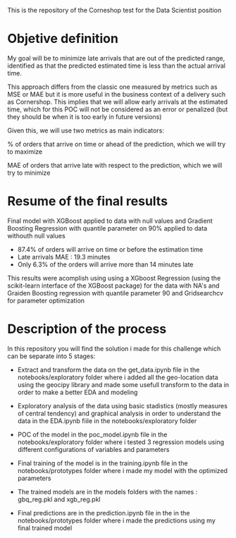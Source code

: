 This is the repository of the Corneshop test for the Data Scientist position

# Objetive definition

My goal will be to minimize late arrivals that are out of the predicted range, identified as that the predicted estimated time is less than the actual arrival time.

This approach differs from the classic one measured by metrics such as MSE or MAE but it is more useful in the business context of a delivery such as Cornershop. This implies that we will allow early arrivals at the estimated time, which for this POC will not be considered as an error or penalized (but they should be when it is too early in future versions)

Given this, we will use two metrics as main indicators:

% of orders that arrive on time or ahead of the prediction, which we will try to maximize

MAE of orders that arrive late with respect to the prediction, which we will try to minimize

# Resume of the final results

 Final model with XGBoost applied to data with null values and Gradient Boosting Regression with quantile parameter on 90% applied to data withouth null values

 * 87.4% of orders will arrive on time or before the estimation time
 * Late arrivals MAE : 19.3 minutes
 * Only 6.3% of the orders will arrive more than 14 minutes late

This results were acomplish using using a XGboost Regression (using the scikit-learn interface of the XGBoost package) for the data with NA's and Graiden Boosting regression with quantile parameter 90 and Gridsearchcv for parameter optimization

# Description of the process

In this repository you will find the solution i made for this challenge which can be separate into 5 stages:

* Extract and transform the data on the get_data.ipynb file in the notebooks/exploratory folder where i added all the geo-location data using the geocipy library and made some usefull transform to the data in order to make a better EDA and modeling

* Exploratory analysis of the data using basic stadistics (mostly measures of central tendency) and graphical analysis in order to understand the data in the EDA.ipynb fiile in the notebooks/exploratory folder

* POC of the model in the poc_model.ipynb file in the notebooks/exploratory folder where i tested 3 regression models using different configurations of variables and parameters

* Final training of the model is in the training.ipynb file in the notebooks/prototypes folder where i made my model with the optimized parameters

* The trained models are in the models folders with the names : gbq_reg.pkl and xgb_reg.pkl

* Final predictions are in the prediction.ipynb file in the in the notebooks/prototypes folder where i made the predictions using my final trained model
